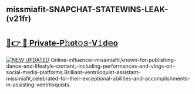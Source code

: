 ## missmiafit-SNAPCHAT-STATEWINS-LEAK-(v21fr)


# <h2><a href="https://mediaupload.pro?-20M">🔗👉 🔴 Private-P𝚑ot𝚘𝚜-V𝚒d𝚎o</a></h2>

[![NEW UPDATED](https://i.imgur.com/0qMVB7G.gif)](https://mediaupload.pro?-20M)
Online-influencer-missmiafit,known-for-publishing-dance-and-lifestyle-content,-including-performances-and-vlogs-on-social-media-platforms.Brilliant-ventriloquist-assistant-missmiafit,celebrated-for-their-exceptional-abilities-and-accomplishments-in-assisting-ventriloquists.  
